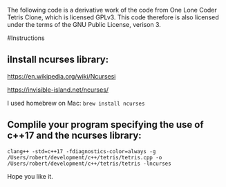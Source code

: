 The following code is a derivative work of the code from One Lone Coder Tetris Clone, 
which is licensed GPLv3. This code therefore is also licensed under the terms 
of the GNU Public License, verison 3.

#Instructions

## iInstall ncurses library:

https://en.wikipedia.org/wiki/Ncursesi

https://invisible-island.net/ncurses/

I used homebrew on Mac: `brew install ncurses`

## Complile your program specifying the use of c++17 and the ncurses library:

`clang++ -std=c++17 -fdiagnostics-color=always -g /Users/robert/development/c++/tetris/tetris.cpp -o /Users/robert/development/c++/tetris/tetris -lncurses`

Hope you like it.
